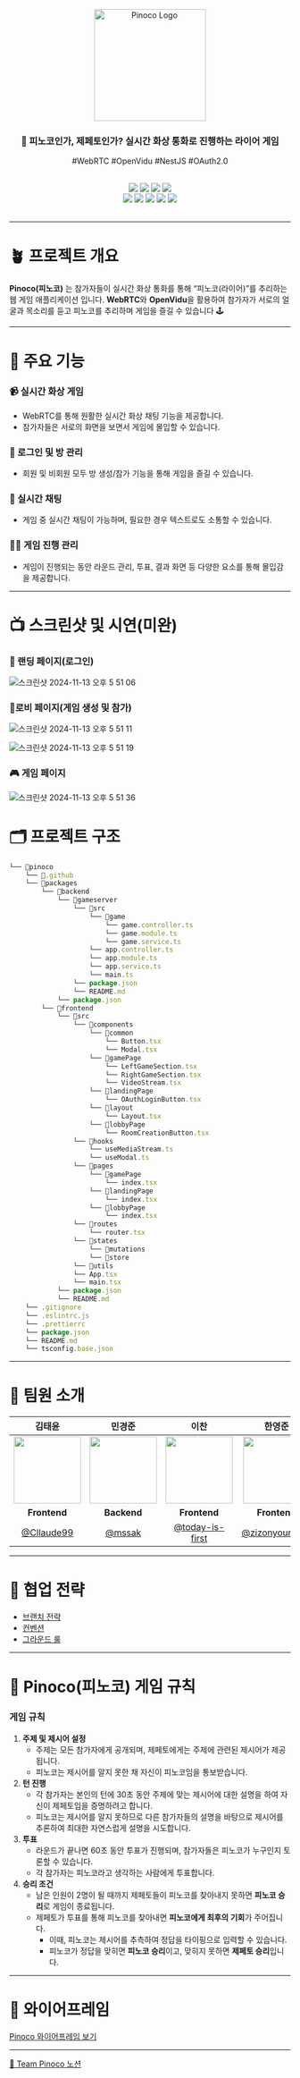 <div align="center">
<img src="https://github.com/user-attachments/assets/28d2325e-817d-476a-83a5-405ecba0e0b7" width="200" height="200" alt="Pinoco Logo">
  
<h3>🤥 피노코인가, 제페토인가? 실시간 화상 통화로 진행하는 라이어 게임</h3>
<p>#WebRTC #OpenVidu #NestJS #OAuth2.0</p>
<br>

<div align="center">
    <img src="https://img.shields.io/badge/NestJS-E0234E?logo=NestJS&logoColor=white">
    <img src="https://img.shields.io/badge/TypeScript-3178C6?logo=typescript&logoColor=white">
    <img src="https://img.shields.io/badge/MySQL-4479A1?logo=MySQL&logoColor=white"/>   
    <img src="https://img.shields.io/badge/OpenVidu-FF5722?logo=WebRTC&logoColor=white"> 
    <br>
    <img src="https://img.shields.io/badge/React-61DAFB?logo=React&logoColor=white">
    <img src="https://img.shields.io/badge/TailwindCSS-06B6D4?logo=tailwindcss&logoColor=white">
    <img src="https://img.shields.io/badge/WebRTC-333333?logo=WebRTC&logoColor=white">
    <img src="https://img.shields.io/badge/Docker-2496ED?logo=Docker&logoColor=white"> 
    <img src="https://img.shields.io/badge/NGINX-009639?logo=Nginx&logoColor=white"> 
</div>
<br>
</div>

---

# 🪴 프로젝트 개요

**Pinoco(피노코)** 는 참가자들이 실시간 화상 통화를 통해 “피노코(라이어)”를 추리하는 웹 게임 애플리케이션 입니다. **WebRTC**와 **OpenVidu**을 활용하여 참가자가 서로의 얼굴과 목소리를 듣고 피노코를 추리하며 게임을 즐길 수 있습니다 🕹️

---

# 🔎 주요 기능

### 📹 실시간 화상 게임

- WebRTC를 통해 원활한 실시간 화상 채팅 기능을 제공합니다.
- 참가자들은 서로의 화면을 보면서 게임에 몰입할 수 있습니다.

### 🔑 로그인 및 방 관리

- 회원 및 비회원 모두 방 생성/참가 기능을 통해 게임을 즐길 수 있습니다.

### 💬 실시간 채팅

- 게임 중 실시간 채팅이 가능하며, 필요한 경우 텍스트로도 소통할 수 있습니다.

### 🤹🏻 게임 진행 관리

- 게임이 진행되는 동안 라운드 관리, 투표, 결과 화면 등 다양한 요소를 통해 몰입감을 제공합니다.

---

# 📺 스크린샷 및 시연(미완)

### 👋 랜딩 페이지(로그인)

![스크린샷 2024-11-13 오후 5 51 06](https://github.com/user-attachments/assets/0b8b2ae2-83eb-4ba2-bade-ba5922203656)



### 🚪로비 페이지(게임 생성 및 참가)

![스크린샷 2024-11-13 오후 5 51 11](https://github.com/user-attachments/assets/6b90746b-d9f6-4857-b357-4d5c7b7a5a6c)

![스크린샷 2024-11-13 오후 5 51 19](https://github.com/user-attachments/assets/c11b10cb-3e30-45e4-9de1-e84ad29439c8)


### 🎮 게임 페이지

![스크린샷 2024-11-13 오후 5 51 36](https://github.com/user-attachments/assets/11a9d058-add1-4235-bbad-5f52ccd7b5d1)



# 🗂️ 프로젝트 구조

```js
└── 📁pinoco
    └── 📁.github
    └── 📁packages
        └── 📁backend
            └── 📁gameserver
                └── 📁src
                    └── 📁game
                        └── game.controller.ts
                        └── game.module.ts
                        └── game.service.ts
                    └── app.controller.ts
                    └── app.module.ts
                    └── app.service.ts
                    └── main.ts
                └── package.json
                └── README.md
            └── package.json
        └── 📁frontend
            └── 📁src
                └── 📁components
                    └── 📁common
                        └── Button.tsx
                        └── Modal.tsx
                    └── 📁gamePage
                        └── LeftGameSection.tsx
                        └── RightGameSection.tsx
                        └── VideoStream.tsx
                    └── 📁landingPage
                        └── OAuthLoginButton.tsx
                    └── 📁layout
                        └── Layout.tsx
                    └── 📁lobbyPage
                        └── RoomCreationButton.tsx
                └── 📁hooks
                    └── useMediaStream.ts
                    └── useModal.ts
                └── 📁pages
                    └── 📁gamePage
                        └── index.tsx
                    └── 📁landingPage
                        └── index.tsx
                    └── 📁lobbyPage
                        └── index.tsx
                └── 📁routes
                    └── router.tsx
                └── 📁states
                    └── 📁mutations
                    └── 📁store
                └── 📁utils
                └── App.tsx
                └── main.tsx
            └── package.json
            └── README.md
    └── .gitignore
    └── .eslintrc.js
    └── .prettierrc
    └── package.json
    └── README.md
    └── tsconfig.base.json
```

---

# 🤼 팀원 소개

|                                                        김태윤                                                        |                                                        민경준                                                        |                                                         이찬                                                         |                                                        한영준                                                        |
| :------------------------------------------------------------------------------------------------------------------: | :------------------------------------------------------------------------------------------------------------------: | :------------------------------------------------------------------------------------------------------------------: | :------------------------------------------------------------------------------------------------------------------: |
| <img src="https://github.com/user-attachments/assets/168b4e02-f4c7-4be0-b572-f0ec9dcc09e9" width="120" height="120"> | <img src="https://github.com/user-attachments/assets/42cd6c8a-7ab1-4630-86c6-b4f25f5812a5" width="120" height="120"> | <img src="https://github.com/user-attachments/assets/3bc958ec-4303-4559-b20e-465fe1776e17" width="120" height="120"> | <img src="https://github.com/user-attachments/assets/a0c2bfa9-7894-4b3b-9f69-474894008180" width="120" height="120"> |
|                                                     **Frontend**                                                     |                                                     **Backend**                                                      |                                                     **Frontend**                                                     |                                                     **Frontend**                                                     |
|                                      [@Cllaude99](https://github.com/Cllaude99)                                      |                                          [@mssak](https://github.com/mssak)                                          |                                 [@today-is-first](https://github.com/today-is-first)                                 |                                  [@zizonyoungjun](https://github.com/zizonyoungjun)                                  |

---

# 🤝 협업 전략

- [브랜치 전략](https://lush-collision-539.notion.site/Git-Branch-130b0f9caa69814f95dbebfc2a63ea41?pvs=4)
- [컨벤션](https://lush-collision-539.notion.site/Convention-130b0f9caa69813a9a0ef87bb207203b?pvs=4)
- [그라운드 룰](https://lush-collision-539.notion.site/130b0f9caa6981159bf8dab49f4981df?pvs=4)

---

# 📙 Pinoco(피노코) 게임 규칙

### 게임 규칙

1. **주제 및 제시어 설정**
   - 주제는 모든 참가자에게 공개되며, 제페토에게는 주제에 관련된 제시어가 제공됩니다.
   - 피노코는 제시어를 알지 못한 채 자신이 피노코임을 통보받습니다.
2. **턴 진행**
   - 각 참가자는 본인의 턴에 30초 동안 주제에 맞는 제시어에 대한 설명을 하여 자신이 제페토임을 증명하려고 합니다.
   - 피노코는 제시어를 알지 못하므로 다른 참가자들의 설명을 바탕으로 제시어를 추론하여 최대한 자연스럽게 설명을 시도합니다.
3. **투표**
   - 라운드가 끝나면 60초 동안 투표가 진행되며, 참가자들은 피노코가 누구인지 토론할 수 있습니다.
   - 각 참가자는 피노코라고 생각하는 사람에게 투표합니다.
4. **승리 조건**
   - 남은 인원이 2명이 될 때까지 제페토들이 피노코를 찾아내지 못하면 **피노코 승리**로 게임이 종료됩니다.
   - 제페토가 투표를 통해 피노코를 찾아내면 **피노코에게 최후의 기회**가 주어집니다.
     - 이때, 피노코는 제시어를 추측하여 정답을 타이핑으로 입력할 수 있습니다.
     - 피노코가 정답을 맞히면 **피노코 승리**이고, 맞히지 못하면 **제페토 승리**입니다.


---

# 🎨 와이어프레임

[Pinoco 와이어프레임 보기](https://www.figma.com/design/P48gH3lKlbN1tQ4oFeKzxP/Pinoco?node-id=0-1&t=nB2kZ5zjVasQxAIw-1)

---

<a href="https://lush-collision-539.notion.site/Pinoco-12fb0f9caa698078bcc1eeb19b3a301c?pvs=4">🤥 Team Pinoco 노션</a>
